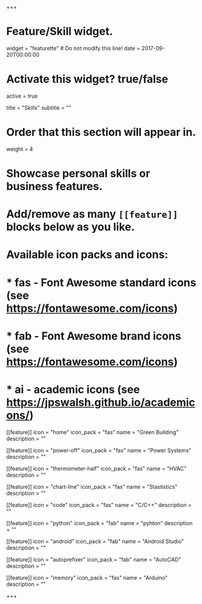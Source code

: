 +++
# Feature/Skill widget.
widget = "featurette"  # Do not modify this line!
date = 2017-09-20T00:00:00

# Activate this widget? true/false
active = true

title = "Skills"
subtitle = ""

# Order that this section will appear in.
weight = 4

# Showcase personal skills or business features.
# 
# Add/remove as many `[[feature]]` blocks below as you like.
# 
# Available icon packs and icons:
# * fas - Font Awesome standard icons (see https://fontawesome.com/icons)
# * fab - Font Awesome brand icons (see https://fontawesome.com/icons)
# * ai - academic icons (see https://jpswalsh.github.io/academicons/)

[[feature]]
  icon = "home"
  icon_pack = "fas"
  name = "Green Building"
  description = ""
  
[[feature]]
  icon = "power-off"
  icon_pack = "fas"
  name = "Power Systems"
  description = ""
  
[[feature]]
  icon = "thermometer-half"
  icon_pack = "fas"
  name = "HVAC"
  description = ""
  
[[feature]]
  icon = "chart-line"
  icon_pack = "fas"
  name = "Stastistics"
  description = ""
  
[[feature]]
  icon = "code"
  icon_pack = "fas"
  name = "C/C++"
  description = ""
  
[[feature]]
  icon = "python"
  icon_pack = "fab"
  name = "pyhton"
  description = ""

[[feature]]
  icon = "android"
  icon_pack = "fab"
  name = "Android Studio"
  description = ""
  
[[feature]]
  icon = "autoprefixer"
  icon_pack = "fab"
  name = "AutoCAD"
  description = ""
  
[[feature]]
  icon = "memory"
  icon_pack = "fas"
  name = "Arduino"
  description = ""


+++
